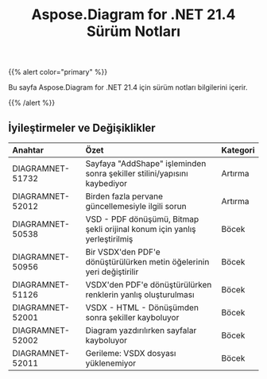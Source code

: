 ﻿---
title: Aspose.Diagram for .NET 21.4 Sürüm Notları
type: docs
weight: 9
url: /tr/net/aspose-diagram-for-net-21-4-release-notes/
---
{{% alert color="primary" %}} 

Bu sayfa Aspose.Diagram for .NET 21.4 için sürüm notları bilgilerini içerir.

{{% /alert %}} 
## **İyileştirmeler ve Değişiklikler**

|**Anahtar**|**Özet**|**Kategori**|
|:- |:- |:- |
|DIAGRAMNET-51732|Sayfaya "AddShape" işleminden sonra şekiller stilini/yapısını kaybediyor|Artırma|
|DIAGRAMNET-52012|Birden fazla pervane güncellemesiyle ilgili sorun|Artırma|
|DIAGRAMNET-50538|VSD - PDF dönüşümü, Bitmap şekli orijinal konum için yanlış yerleştirilmiş|Böcek|
|DIAGRAMNET-50956|Bir VSDX'den PDF'e dönüştürülürken metin öğelerinin yeri değiştirilir|Böcek|
|DIAGRAMNET-51126|VSDX'den PDF'e dönüştürülürken renklerin yanlış oluşturulması|Böcek|
|DIAGRAMNET-52001|VSDX - HTML - Dönüşümden sonra şekiller kayboluyor|Böcek|
|DIAGRAMNET-52002|Diagram yazdırılırken sayfalar kayboluyor|Böcek|
|DIAGRAMNET-52011|Gerileme: VSDX dosyası yüklenemiyor|Böcek|





